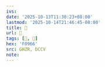 ```yaml
---
ivs:
date: '2025-10-13T11:30:23+08:00'
lastmod: '2025-10-14T21:46:45-08:00'
title: 󰥧
url: 󰥧
tags: [󰥦, 𥈉]
hex: 'F0966'
src: GHZR, DCCV
note:
---
```

